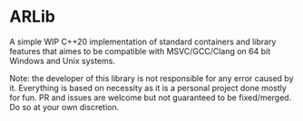 # ARLib
A simple WIP C++20 implementation of standard containers and library features that aimes to be compatible with MSVC/GCC/Clang on 64 bit Windows and Unix systems.

Note: the developer of this library is not responsible for any error caused by it. Everything is based on necessity as it is a personal project done mostly for fun. PR and issues are welcome but not guaranteed to be fixed/merged. Do so at your own discretion.
